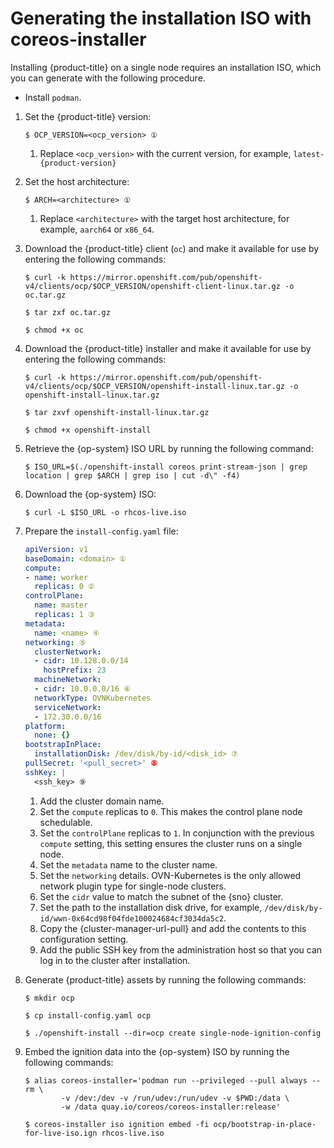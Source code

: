# Generating the installation ISO with coreos-installer

Installing {product-title} on a single node requires an installation ISO, which you can generate with the following procedure.

* Install `podman`.

1. Set the {product-title} version:

   ```terminal
   $ OCP_VERSION=<ocp_version> ①
   ```

   1. Replace `<ocp_version>` with the current version, for example, `latest-{product-version}`
2. Set the host architecture:

   ```terminal
   $ ARCH=<architecture> ①
   ```
   1. Replace `<architecture>` with the target host architecture, for example, `aarch64` or `x86_64`.
3. Download the {product-title} client (`oc`) and make it available for use by entering the following commands:

   ```terminal
   $ curl -k https://mirror.openshift.com/pub/openshift-v4/clients/ocp/$OCP_VERSION/openshift-client-linux.tar.gz -o oc.tar.gz
   ```

   ```terminal
   $ tar zxf oc.tar.gz
   ```

   ```terminal
   $ chmod +x oc
   ```
4. Download the {product-title} installer and make it available for use by entering the following commands:

   ```terminal
   $ curl -k https://mirror.openshift.com/pub/openshift-v4/clients/ocp/$OCP_VERSION/openshift-install-linux.tar.gz -o openshift-install-linux.tar.gz
   ```

   ```terminal
   $ tar zxvf openshift-install-linux.tar.gz
   ```

   ```terminal
   $ chmod +x openshift-install
   ```
5. Retrieve the {op-system} ISO URL by running the following command:

   ```terminal
   $ ISO_URL=$(./openshift-install coreos print-stream-json | grep location | grep $ARCH | grep iso | cut -d\" -f4)
   ```
6. Download the {op-system} ISO:

   ```terminal
   $ curl -L $ISO_URL -o rhcos-live.iso
   ```
7. Prepare the `install-config.yaml` file:

   ```yaml
   apiVersion: v1
   baseDomain: <domain> ①
   compute:
   - name: worker
     replicas: 0 ②
   controlPlane:
     name: master
     replicas: 1 ③
   metadata:
     name: <name> ④
   networking: ⑤
     clusterNetwork:
     - cidr: 10.128.0.0/14
       hostPrefix: 23
     machineNetwork:
     - cidr: 10.0.0.0/16 ⑥
     networkType: OVNKubernetes
     serviceNetwork:
     - 172.30.0.0/16
   platform:
     none: {}
   bootstrapInPlace:
     installationDisk: /dev/disk/by-id/<disk_id> ⑦
   pullSecret: '<pull_secret>' ⑧
   sshKey: |
     <ssh_key> ⑨
   ```
   1. Add the cluster domain name.
   2. Set the `compute` replicas to `0`. This makes the control plane node schedulable.
   3. Set the `controlPlane` replicas to `1`. In conjunction with the previous `compute` setting, this setting ensures the cluster runs on a single node.
   4. Set the `metadata` name to the cluster name.
   5. Set the `networking` details. OVN-Kubernetes is the only allowed network plugin type for single-node clusters.
   6. Set the `cidr` value to match the subnet of the {sno} cluster.
   7. Set the path to the installation disk drive, for example, `/dev/disk/by-id/wwn-0x64cd98f04fde100024684cf3034da5c2`.
   8. Copy the {cluster-manager-url-pull} and add the contents to this configuration setting.
   9. Add the public SSH key from the administration host so that you can log in to the cluster after installation.
8. Generate {product-title} assets by running the following commands:

   ```terminal
   $ mkdir ocp
   ```

   ```terminal
   $ cp install-config.yaml ocp
   ```

   ```terminal
   $ ./openshift-install --dir=ocp create single-node-ignition-config
   ```
9. Embed the ignition data into the {op-system} ISO by running the following commands:

   ```terminal
   $ alias coreos-installer='podman run --privileged --pull always --rm \
           -v /dev:/dev -v /run/udev:/run/udev -v $PWD:/data \
           -w /data quay.io/coreos/coreos-installer:release'
   ```

   ```terminal
   $ coreos-installer iso ignition embed -fi ocp/bootstrap-in-place-for-live-iso.ign rhcos-live.iso
   ```
